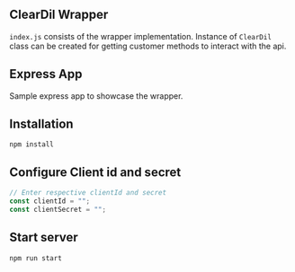 ## ClearDil Wrapper

`index.js` consists of the wrapper implementation. Instance of `ClearDil` class can be created for getting customer methods to interact with the api.

## Express App

Sample express app to showcase the wrapper.

## Installation

```
npm install
```

## Configure Client id and secret

```js
// Enter respective clientId and secret
const clientId = "";
const clientSecret = "";
```

## Start server

```
npm run start
```
